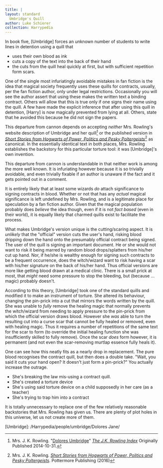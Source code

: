 ```yaml
---
title: |
layout: standard
  Umbridge's Quill
author: Luke Schierer
collection: Harrypedia
---
```


In book five, [Umbridge] forces an unknown number of students to write lines in detention using a quill that

- uses their own blood as ink
- cuts a copy of the text into the back of their hand
- the cuts from the quill heal quickly at first, but with sufficient repetition form scars.

One of the single most infuriatingly avoidable mistakes in fan fiction is the idea that magical society frequently uses these quills for contracts, usually, per the fan fiction author, only under legal restrictions. Occasionally you will see the author assert that using these makes the written text a binding contract. Others will allow that this is true only if one signs their name using the quill. A few have made the explicit inference that after using this quill in detention, [Harry] is now magically prevented from lying at all. Others, state that he avoided this because he did not sign the papers.

This departure from cannon depends on accepting _neither_ Mrs. Rowling's website description of Umbridge and her quill[^241127-1] or the published version in _[Short Stories from Hogwarts of Power, Politics and Pesky Poltergeists]_[^241127-2] as canonical. In the essentially identical text in both places, Mrs. Rowling establishes the backstory for this particular torture tool: it was [Umbridge]'s own invention.

This departure from cannon is understandable in that neither work is among the more well known. It is infuriating however because it is so trivially avoidable, and even trivially fixable if an author is unaware if the fact and it gets pointed out in a comment.

It is entirely likely that at least some wizards _do_ attach significance to signing contracts in blood. Whether or not that has any _actual_ magical significance is left undefined by Mrs. Rowling, and is a legitimate place for speculation by a fan fiction author. Given that the magical population probably does _believe_ the idea though, even if it is not _fact based_ (even in their world), it is equally likely that charmed quills exist to facilitate the process.

What makes Umbridge's version unique is the cutting/scaring aspect. It is _unlikely_ that the "official" version cuts the user's hand, risking blood dripping down the hand onto the presumably official contract being signed. The user of the quill is signing an important document. He or she would not want to risk it being marred by random blood drops/splatters from his/her cut up hand. Nor, if he/she is wealthy enough for signing such contracts to be a frequent occurrence, does the witch/wizard want to risk having a scar with his/her signature on the back of his/her hand. Thus official versions are more like getting blood drawn at a medical clinic. There is a small prick at most, that _might_ need some pressure to stop the bleeding, but (because ... magic) probably doesn't.

According to this theory, [Umbridge] took one of the standard quills and modified it to make an instrument of torture. She altered its behaviour, changing the pin-prick into a cut that mirrors the words written by the quill. She was unable to _fully_ remove the healing magic that normally prevents the witch/wizard from needing to apply pressure to the pin-prick from which the official version draws blood. However she _was_ able to turn the resulting cut into a curse scar that cannot be fully healed or removed, even with healing magic. Thus it requires a number of repetitions of the same text for the scar to form (to override the initial healing function she was insufficiently skilled to fully remove). Once the scar _does_ form however, it is permanent (and not even the scar-removing murtlap essence fully heals it).

One can see how this neatly fits as a nearly drop in replacement. The pure blood recognises the contract quill, but then does a double take. "Wait, you said it cuts your hand open? It doesn't just form a pin-prick?" You actually increase the outrage.

- She's breaking the law mis-using a contract quill.
- She's created a torture device
- She's using said torture device on a child supposedly in her care (as a teacher)
- She's trying to trap him into a contract

It is totally unnecessary to replace one of the few relatively reasonable backstories that Mrs. Rowling has given us. There are plenty of plot holes in this universe, let us not create more of them.

[Umbridge]: /Harrypedia/people/umbridge/Dolores Jane/

[^241127-2]: Mrs. J. K. Rowling. _[Short Stories from Hogwarts of Power, Politics and Pesky Poltergeists]_. Pottermore Publishing (2016)

[^241127-1]: Mrs. J. K. Rowling. "[Dolores Umbridge][DUPM]" _[The J.K. Rowling Index]_ Originally Published 2014-10-31.

[DUPM]: https://www.rowlingindex.org/work/dupm/
[The J.K. Rowling Index]: https://www.rowlingindex.org/
[Short Stories from Hogwarts of Power, Politics and Pesky Poltergeists]: https://www.librarything.com/work/18275514
